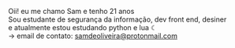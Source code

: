 Oii! eu me chamo Sam e tenho 21 anos <br>
Sou estudante de segurança da informação, dev front end, desiner <br>
e atualmente estou estudando python e lua ☾ <br>
-> email de contato: samdeoliveira@protonmail.com

<!---
SamDeOliveira/SamDeOliveira is a ✨ special ✨ repository because its `README.md` (this file) appears on your GitHub profile.
You can click the Preview link to take a look at your changes.
--->
